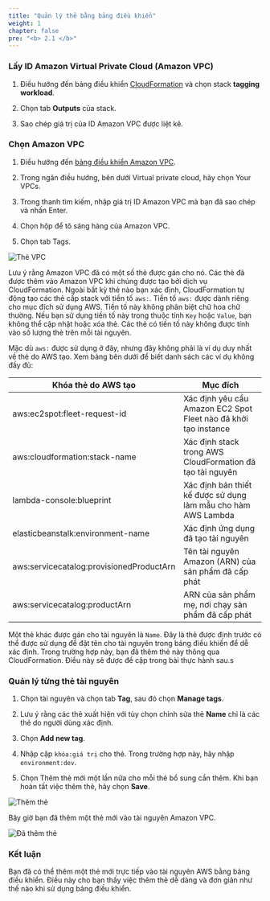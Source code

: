 ```yaml
---
title: "Quản lý thẻ bằng bảng điều khiển"
weight: 1
chapter: false
pre: "<b> 2.1 </b>"
---
```


### Lấy ID Amazon Virtual Private Cloud (Amazon VPC)

1. Điều hướng đến bảng điều khiển [CloudFormation](https://console.aws.amazon.com/cloudformation/) và chọn stack **tagging workload**.

1. Chọn tab **Outputs** của stack.

1. Sao chép giá trị của ID Amazon VPC được liệt kê.

### Chọn Amazon VPC

1. Điều hướng đến [bảng điều khiển Amazon VPC](https://console.aws.amazon.com/vpc).

1. Trong ngăn điều hướng, bên dưới Virtual private cloud, hãy chọn Your VPCs.

1. Trong thanh tìm kiếm, nhập giá trị ID Amazon VPC mà bạn đã sao chép và nhấn Enter.

1. Chọn hộp để tô sáng hàng của Amazon VPC.

1. Chọn tab Tags.

![Thẻ VPC](../../../images/2/1/001-vpc_default_tags.png)

Lưu ý rằng Amazon VPC đã có một số thẻ được gán cho nó. Các thẻ đã được thêm vào Amazon VPC khi chúng được tạo bởi dịch vụ CloudFormation. Ngoài bất kỳ thẻ nào bạn xác định, CloudFormation tự động tạo các thẻ cấp stack với tiền tố `aws:`. Tiền tố `aws:` được dành riêng cho mục đích sử dụng AWS. Tiền tố này không phân biệt chữ hoa chữ thường. Nếu bạn sử dụng tiền tố này trong thuộc tính `Key` hoặc `Value`, bạn không thể cập nhật hoặc xóa thẻ. Các thẻ có tiền tố này không được tính vào số lượng thẻ trên mỗi tài nguyên.

Mặc dù `aws:` được sử dụng ở đây, nhưng đây không phải là ví dụ duy nhất về thẻ do AWS tạo. Xem bảng bên dưới để biết danh sách các ví dụ không đầy đủ:

| **Khóa thẻ do AWS tạo** | **Mục đích** |
|----------------------------------|------------------------------------------------------------------|
| aws:ec2spot:fleet-request-id | Xác định yêu cầu Amazon EC2 Spot Fleet nào đã khởi tạo instance |
aws:cloudformation:stack-name | Xác định stack trong AWS CloudFormation đã tạo tài nguyên |
| lambda-console:blueprint | Xác định bản thiết kế được sử dụng làm mẫu cho hàm AWS Lambda |
| elasticbeanstalk:environment-name | Xác định ứng dụng đã tạo tài nguyên |
| aws:servicecatalog:provisionedProductArn | Tên tài nguyên Amazon (ARN) của sản phẩm đã cấp phát |
| aws:servicecatalog:productArn | ARN của sản phẩm mẹ, nơi chạy sản phẩm đã cấp phát |

Một thẻ khác được gán cho tài nguyên là `Name`. Đây là thẻ được định trước có thể được sử dụng để đặt tên cho tài nguyên trong bảng điều khiển để dễ xác định. Trong trường hợp này, bạn đã thêm thẻ này thông qua CloudFormation. Điều này sẽ được đề cập trong bài thực hành sau.s

### Quản lý từng thẻ tài nguyên

1. Chọn tài nguyên và chọn tab **Tag**, sau đó chọn **Manage tags**.

1. Lưu ý rằng các thẻ xuất hiện với tùy chọn chỉnh sửa thẻ **Name** chỉ là các thẻ do người dùng xác định.

1. Chọn **Add new tag**.

1. Nhập cặp `khóa:giá trị` cho thẻ. Trong trường hợp này, hãy nhập `environment:dev`.

1. Chọn Thêm thẻ mới một lần nữa cho mỗi thẻ bổ sung cần thêm. Khi bạn hoàn tất việc thêm thẻ, hãy chọn **Save**.

![Thêm thẻ](../../../images/2/1/002-vpc_new_tag.png)

Bây giờ bạn đã thêm một thẻ mới vào tài nguyên Amazon VPC.

![Đã thêm thẻ](../../../images/2/1/003-vpc_final_look.png)

### Kết luận
Bạn đã có thể thêm một thẻ mới trực tiếp vào tài nguyên AWS bằng bảng điều khiển. Điều này cho bạn thấy việc thêm thẻ dễ dàng và đơn giản như thế nào khi sử dụng bảng điều khiển.